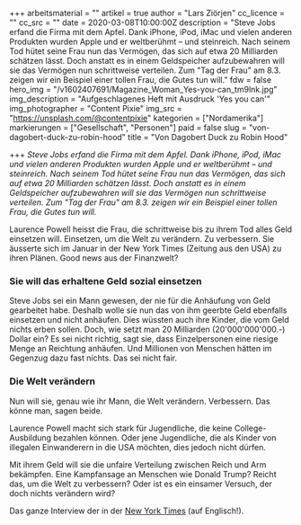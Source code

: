 +++
arbeitsmaterial = ""
artikel = true
author = "Lars Ziörjen"
cc_licence = ""
cc_src = ""
date = 2020-03-08T10:00:00Z
description = "Steve Jobs erfand die Firma mit dem Apfel. Dank iPhone, iPod, iMac und vielen anderen Produkten wurden Apple und er weltberühmt – und steinreich. Nach seinem Tod hütet seine Frau nun das Vermögen, das sich auf etwa 20 Milliarden schätzen lässt. Doch anstatt es in einem Geldspeicher aufzubewahren will sie das Vermögen nun schrittweise verteilen. Zum \"Tag der Frau\" am 8.3. zeigen wir ein Beispiel einer tollen Frau, die Gutes tun will."
fdw = false
hero_img = "/v1602407691/Magazine_Woman_Yes-you-can_tm9lnk.jpg"
img_description = "Aufgeschlagenes Heft mit Ausdruck 'Yes you can'"
img_photographer = "Content Pixie"
img_src = "https://unsplash.com/@contentpixie"
kategorien = ["Nordamerika"]
markierungen = ["Gesellschaft", "Personen"]
paid = false
slug = "von-dagobert-duck-zu-robin-hood"
title = "Von Dagobert Duck zu Robin Hood"

+++
_Steve Jobs erfand die Firma mit dem Apfel. Dank iPhone, iPod, iMac und vielen anderen Produkten wurden Apple und er weltberühmt – und steinreich. Nach seinem Tod hütet seine Frau nun das Vermögen, das sich auf etwa 20 Milliarden schätzen lässt. Doch anstatt es in einem Geldspeicher aufzubewahren will sie das Vermögen nun schrittweise verteilen. Zum "Tag der Frau" am 8.3. zeigen wir ein Beispiel einer tollen Frau, die Gutes tun will._

Laurence Powell heisst die Frau, die schrittweise bis zu ihrem Tod alles Geld einsetzen will. Einsetzen, um die Welt zu verändern. Zu verbessern. Sie äusserte sich im Januar in der New York Times (Zeitung aus den USA) zu ihren Plänen. Good news aus der Finanzwelt?

### **Sie will das erhaltene Geld sozial einsetzen**

Steve Jobs sei ein Mann gewesen, der nie für die Anhäufung von Geld gearbeitet habe. Deshalb wolle sie nun das von ihm geerbte Geld ebenfalls einsetzen und nicht anhäufen. Dies wüssten auch ihre Kinder, die vom Geld nichts erben sollen. Doch, wie setzt man 20 Milliarden (20'000'000'000.-) Dollar ein? Es sei nicht richtig, sagt sie, dass Einzelpersonen eine riesige Menge an Reichtung anhäufen. Und Millionen von Menschen hätten im Gegenzug dazu fast nichts. Das sei nicht fair.

### **Die Welt verändern**

Nun will sie, genau wie ihr Mann, die Welt verändern. Verbessern. Das könne man, sagen beide.

Laurence Powell macht sich stark für Jugendliche, die keine College-Ausbildung bezahlen können. Oder jene Jugendliche, die als Kinder von illegalen Einwanderern in die USA möchten, dies jedoch nicht dürfen.

Mit ihrem Geld will sie die unfaire Verteilung zwischen Reich und Arm bekämpfen. Eine Kampfansage an Menschen wie Donald Trump? Reicht das, um die Welt zu verbessern? Oder ist es ein einsamer Versuch, der doch nichts verändern wird?

  
Das ganze Interview der in der [New York Times](https://www.nytimes.com/2020/02/27/business/laurene-powell-jobs-corner-office.html) (auf Englisch!).